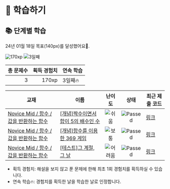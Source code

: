# 📖 학습하기

## 📚 단계별 학습
24년 01월 18일 목표(140px)를 달성했어요🥳.

![170xp](https://img.shields.io/badge/EXP-170xp-%235cb85c.svg?for-the-badge)
![3일째](https://img.shields.io/badge/연속학습-3일째-%23E34F26.svg?for-the-badge)

|총 문제수|획득 경험치|연속 학습|
|---:|---:|---|
3|170xp|3일째🔥|

|교재|이름|난이도|상태|최근 제출 코드|
|---|---|:---:|:---:|---|
|[Novice Mid / 함수 / 값을 반환하는 함수](https://www.codetree.ai/missions?missionId=5)|[[개념]짝수이면서 합이 5의 배수인 수](https://www.codetree.ai/missions/5/problems/an-even-number-with-a-multiple-of-5-in-the-sum)|![쉬움][easy]|![Passed][passed]|[링크](https://github.com/hxcva1/codetree-TILs/blob/main/240118/%EC%A7%9D%EC%88%98%EC%9D%B4%EB%A9%B4%EC%84%9C%20%ED%95%A9%EC%9D%B4%205%EC%9D%98%20%EB%B0%B0%EC%88%98%EC%9D%B8%20%EC%88%98/an-even-number-with-a-multiple-of-5-in-the-sum.py)|
|[Novice Mid / 함수 / 값을 반환하는 함수](https://www.codetree.ai/missions?missionId=5)|[[개념]함수를 이용한 369 게임](https://www.codetree.ai/missions/5/problems/369-games-using-functions)|![보통][medium]|![Passed][passed]|[링크](https://github.com/hxcva1/codetree-TILs/blob/main/240118/%ED%95%A8%EC%88%98%EB%A5%BC%20%EC%9D%B4%EC%9A%A9%ED%95%9C%20369%20%EA%B2%8C%EC%9E%84/369-games-using-functions.py)|
|[Novice Mid / 함수 / 값을 반환하는 함수](https://www.codetree.ai/missions?missionId=5)|[[테스트]그 계절, 그 날](https://www.codetree.ai/missions/5/problems/that-season-that-day)|![어려움][hard]|![Passed][passed]|[링크](https://github.com/hxcva1/codetree-TILs/blob/main/240118/%EA%B7%B8%20%EA%B3%84%EC%A0%88%2C%20%EA%B7%B8%20%EB%82%A0/that-season-that-day.py)|


* 획득 경험치: 해설을 보지 않고 푼 문제에 한해 최초 1회 경험치를 획득하실 수 있습니다.
* 연속 학습🔥: 경험치를 획득한 날을 학습한 날로 인정합니다.










[b5]: https://img.shields.io/badge/Bronze_5-%235D3E31.svg
[b4]: https://img.shields.io/badge/Bronze_4-%235D3E31.svg
[b3]: https://img.shields.io/badge/Bronze_3-%235D3E31.svg
[b2]: https://img.shields.io/badge/Bronze_2-%235D3E31.svg
[b1]: https://img.shields.io/badge/Bronze_1-%235D3E31.svg
[s5]: https://img.shields.io/badge/Silver_5-%23394960.svg
[s4]: https://img.shields.io/badge/Silver_4-%23394960.svg
[s3]: https://img.shields.io/badge/Silver_3-%23394960.svg
[s2]: https://img.shields.io/badge/Silver_2-%23394960.svg
[s1]: https://img.shields.io/badge/Silver_1-%23394960.svg
[g5]: https://img.shields.io/badge/Gold_5-%23FFC433.svg
[g4]: https://img.shields.io/badge/Gold_4-%23FFC433.svg
[g3]: https://img.shields.io/badge/Gold_3-%23FFC433.svg
[g2]: https://img.shields.io/badge/Gold_2-%23FFC433.svg
[g1]: https://img.shields.io/badge/Gold_1-%23FFC433.svg
[p5]: https://img.shields.io/badge/Platinum_5-%2376DDD8.svg
[p4]: https://img.shields.io/badge/Platinum_4-%2376DDD8.svg
[p3]: https://img.shields.io/badge/Platinum_3-%2376DDD8.svg
[p2]: https://img.shields.io/badge/Platinum_2-%2376DDD8.svg
[p1]: https://img.shields.io/badge/Platinum_1-%2376DDD8.svg
[passed]: https://img.shields.io/badge/Passed-%23009D27.svg
[failed]: https://img.shields.io/badge/Failed-%23D24D57.svg
[easy]: https://img.shields.io/badge/쉬움-%235cb85c.svg?for-the-badge
[medium]: https://img.shields.io/badge/보통-%23FFC433.svg?for-the-badge
[hard]: https://img.shields.io/badge/어려움-%23D24D57.svg?for-the-badge